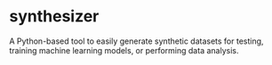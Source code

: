 # synthesizer
A Python-based tool to easily generate synthetic datasets for testing, training machine learning models, or performing data analysis.
